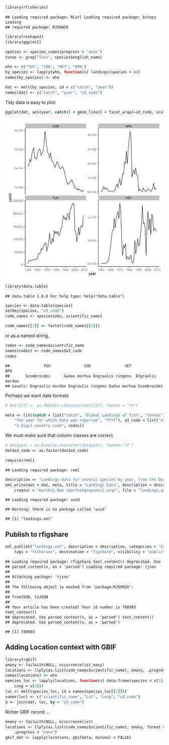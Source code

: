 
```coffee
library(rfisheries)
```

```
## Loading required package: RCurl Loading required package: bitops Loading
## required package: RJSONIO
```

```coffee
library(reshape2)
library(ggplot2)
```



```coffee
species <- species_codes(progress = "none")
tunas <- grep("Tuna", species$english_name)
```



```coffee
who <- c("TUX", "COD", "VET", "NPA")
by_species <- lapply(who, function(x) landings(species = x))
names(by_species) <- who
```



```coffee
dat <- melt(by_species, id = c("catch", "year"))
names(dat) <- c("catch", "year", "a3_code")
```


Tidy data is easy to plot:


```coffee
ggplot(dat, aes(year, catch)) + geom_line() + facet_wrap(~a3_code, scales = "free_y")
```

![plot of chunk unnamed-chunk-5](figure/unnamed-chunk-5.png) 






```coffee
library(data.table)
```

```
## data.table 1.8.8 For help type: help("data.table")
```

```coffee
species <- data.table(species)
setkey(species, "a3_code")
code_names <- species[who, scientific_name]
```



```coffee
code_names[[2]] <- factor(code_names[[2]])
```



or as a named string,


```coffee
codes <- code_names$scientific_name
names(codes) <- code_names$a3_code
codes
```

```
##               TUX               COD               VET               NPA 
##       Scombroidei      Gadus morhua Engraulis ringens  Engraulis mordax 
## Levels: Engraulis mordax Engraulis ringens Gadus morhua Scombroidei
```


Perhaps we want date formats


```coffee
# dat[[2]] <- as.POSIXlt.character(dat[[2]], format = '%Y')
```




```coffee
meta <- list(catch = list("catch", "Global Landings of fish", "tonnes"), year = list("year", 
    "the year for which data was reported", "YYYY"), a3_code = list("a3_code", 
    "3 digit country code", codes))
```


We must make sure that column classes are correct.  


```coffee
# dat$year = as.Date(as.character(dat$year), format='%Y')
dat$a3_code <- as.factor(dat$a3_code)
```



```coffee
require(reml)
```

```
## Loading required package: reml
```

```coffee
description <- "Landings data for several species by year, from the OpenFisheries database"
eml_write(dat = dat, meta, title = "Landings Data", description = description, 
    creator = "Karthik Ram <karthik@ropensci.org>", file = "landings.xml")
```

```
## Loading required package: uuid
```

```
## Warning: there is no package called 'uuid'
```

```
## [1] "landings.xml"
```



## Publish to rfigshare


```coffee
eml_publish("landings.xml", description = description, categories = "Ecology", 
    tags = "fisheries", destination = "figshare", visibility = "public")
```

```
## Loading required package: rfigshare text_content() deprecated. Use
## parsed_content(x, as = 'parsed') Loading required package: rjson
## 
## Attaching package: 'rjson'
## 
## The following object is masked from 'package:RJSONIO':
## 
## fromJSON, toJSON
## 
## Your article has been created! Your id number is 788983 text_content()
## deprecated. Use parsed_content(x, as = 'parsed') text_content()
## deprecated. Use parsed_content(x, as = 'parsed')
```

```
## [1] 788983
```



## Adding Location context with GBIF


```coffee
library(rgbif)
omany <- failwith(NULL, occurrencelist_many)
locations <- llply(as.list(code_names$scientific_name), omany, .progress = "none")
names(locations) <- who
species_loc <- lapply(locations, function(x) data.frame(species = x[1], Lat = x[3], 
    Long = x[4]))
loc <- melt(species_loc, id = names(species_loc[[1]]))
names(loc) <- c("scientific_name", "Lat", "Long", "a3_code")
a <- join(dat, loc, by = "a3_code")
```






Richer GBIF record ...


```coffee
omany <- failwith(NULL, occurrencelist)
locations <- llply(as.list(code_names$scientific_name), omany, format = "darwin", 
    .progress = "none")
gbif_dat <- lapply(locations, gbifdata, minimal = FALSE)
```




